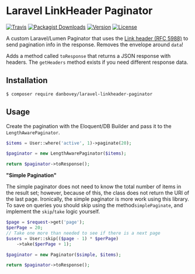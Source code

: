 # Laravel LinkHeader Paginator

[![Travis](https://img.shields.io/travis/danbovey/laravel-linkheader-paginator.svg)](https://travis-ci.org/danbovey/laravel-linkheader-paginator)
[![Packagist Downloads](https://img.shields.io/packagist/dt/danbovey/laravel-linkheader-paginator.svg)](https://packagist.org/packages/danbovey/laravel-linkheader-paginator)
[![Version](https://img.shields.io/packagist/v/danbovey/laravel-linkheader-paginator.svg)](https://packagist.org/packages/danbovey/laravel-linkheader-paginator)
[![License](https://img.shields.io/packagist/l/danbovey/laravel-linkheader-paginator.svg)](https://raw.githubusercontent.com/danbovey/laravel-linkheader-paginator/master/LICENSE)

A custom Laravel/Lumen Paginator that uses the [Link header (RFC 5988)](https://tools.ietf.org/html/rfc5988) to send pagination info in the response. Removes the envelope around `data`!

Adds a method called `toResponse` that returns a JSON response with headers. The `getHeaders` method exists if you need different response data.

## Installation

```
$ composer require danbovey/laravel-linkheader-paginator
```

## Usage

Create the pagination with the Eloquent/DB Builder and pass it to the `LengthAwarePaginator`.

```php
$items = User::where('active', 1)->paginate(20);

$paginator = new LengthAwarePaginator($items);

return $paginator->toResponse();
```

**"Simple Pagination"**

The simple paginator does not need to know the total number of items in the result set; however, because of this, the class does not return the URI of the last page.
Ironically, the simple paginator is more work using this library. To save on queries you should skip using the method`simplePaginate`, and implement the `skip`/`take` logic yourself.

```php
$page = $request->get('page');
$perPage = 20;
// Take one more than needed to see if there is a next page
$users = User::skip(($page - 1) * $perPage)
    ->take($perPage + 1);

$paginator = new Paginator($simple, $items);

return $paginator->toResponse();
```